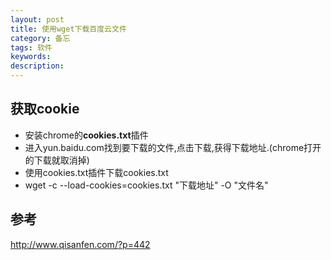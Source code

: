 ```yaml
---
layout: post
title: 使用wget下载百度云文件
category: 备忘 
tags: 软件
keywords: 
description: 
---
```


## 获取cookie
* 安装chrome的**cookies.txt**插件
* 进入yun.baidu.com找到要下载的文件,点击下载,获得下载地址.(chrome打开的下载就取消掉)
* 使用cookies.txt插件下载cookies.txt
* wget -c --load-cookies=cookies.txt "下载地址" -O "文件名" 

## 参考
<http://www.qisanfen.com/?p=442>